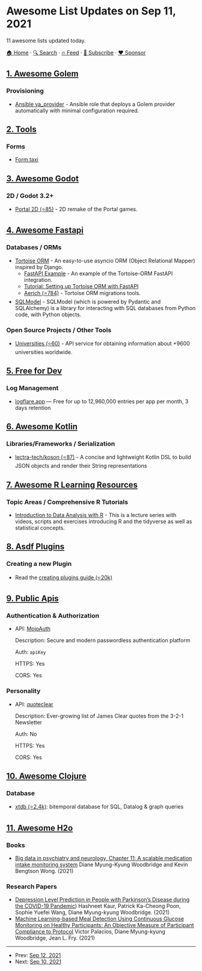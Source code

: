 # Awesome List Updates on Sep 11, 2021

11 awesome lists updated today.

[🏠 Home](/README.md) · [🔍 Search](https://www.trackawesomelist.com/search/) · [🔥 Feed](https://www.trackawesomelist.com/rss.xml) · [📮 Subscribe](https://trackawesomelist.us17.list-manage.com/subscribe?u=d2f0117aa829c83a63ec63c2f&id=36a103854c) · [❤️  Sponsor](https://github.com/sponsors/theowenyoung)



## [1. Awesome Golem](/content/golemfactory/awesome-golem/README.md)

### Provisioning

*   [Ansible ya\_provider](https://galaxy.ansible.com/golemfactory/ya_provider) - Ansible role that deploys a Golem provider automatically with minimal configuration required.

## [2. Tools](/content/lvwzhen/tools/README.md)

### Forms

*   [Form.taxi](https://form.taxi/)

## [3. Awesome Godot](/content/godotengine/awesome-godot/README.md)

### 2D / Godot 3.2+

*   [Portal 2D (⭐85)](https://github.com/JulianWels/portal2d) - 2D remake of the Portal games.

## [4. Awesome Fastapi](/content/mjhea0/awesome-fastapi/README.md)

### Databases / ORMs

*   [Tortoise ORM](https://tortoise.github.io) - An easy-to-use asyncio ORM (Object Relational Mapper) inspired by Django.
    *   [FastAPI Example](https://tortoise.github.io/examples/fastapi.html) - An example of the Tortoise-ORM FastAPI integration.
    *   [Tutorial: Setting up Tortoise ORM with FastAPI](https://web.archive.org/web/20200523174158/https://robwagner.dev/tortoise-fastapi-setup/)
    *   [Aerich (⭐784)](https://github.com/tortoise/aerich) - Tortoise ORM migrations tools.
*   [SQLModel](https://sqlmodel.tiangolo.com/) - SQLModel (which is powered by Pydantic and SQLAlchemy) is a library for interacting with SQL databases from Python code, with Python objects.

### Open Source Projects / Other Tools

*   [Universities (⭐60)](https://github.com/ycd/universities) - API service for obtaining information about +9600 universities worldwide.

## [5. Free for Dev](/content/ripienaar/free-for-dev/README.md)

### Log Management

*   [logflare.app](https://logflare.app/) — Free for up to 12,960,000 entries per app per month, 3 days retention

## [6. Awesome Kotlin](/content/KotlinBy/awesome-kotlin/README.md)

### Libraries/Frameworks / Serialization

*   [lectra-tech/koson (⭐87)](https://github.com/lectra-tech/koson) - A concise and lightweight Kotlin DSL to build JSON objects and render their String representations

## [7. Awesome R Learning Resources](/content/iamericfletcher/awesome-r-learning-resources/README.md)

### Topic Areas / Comprehensive R Tutorials

*   [Introduction to Data Analysis with R](https://jmbuhr.de/dataIntro20/) - This is a lecture series with videos, scripts and exercises introducing R and the tidyverse as well as statistical concepts.

## [8. Asdf Plugins](/content/asdf-vm/asdf-plugins/README.md)

### Creating a new Plugin

*   Read the [creating plugins guide (⭐20k)](https://github.com/asdf-vm/asdf/blob/master/docs/plugins/create.md)

## [9. Public Apis](/content/public-apis/public-apis/README.md)

### Authentication & Authorization

- API: [MojoAuth](https://mojoauth.com)

  Description: Secure and modern passwordless authentication platform

  Auth: `apiKey`

  HTTPS: Yes

  CORS: Yes



### Personality

- API: [quoteclear](https://quoteclear.web.app/)

  Description: Ever-growing list of James Clear quotes from the 3-2-1 Newsletter

  Auth: No

  HTTPS: Yes

  CORS: Yes



## [10. Awesome Clojure](/content/razum2um/awesome-clojure/README.md)

### Database

*   [xtdb (⭐2.4k)](https://github.com/xtdb/xtdb): bitemporal database for SQL, Datalog & graph queries

## [11. Awesome H2o](/content/h2oai/awesome-h2o/README.md)

### Books

*   [Big data in psychiatry and neurology, Chapter 11: A scalable medication intake monitoring system](https://www.elsevier.com/books/big-data-in-psychiatry-and-neurology/moustafa/978-0-12-822884-5) Diane Myung-Kyung Woodbridge and Kevin Bengtson Wong. (2021)

### Research Papers

*   [Depression Level Prediction in People with Parkinson’s Disease during the COVID-19 Pandemic](https://embc.embs.org/2021/)) Hashneet Kaur, Patrick Ka-Cheong Poon, Sophie Yuefei Wang, Diane Myung-kyung Woodbridge. (2021)
*   [Machine Learning-based Meal Detection Using Continuous Glucose Monitoring on Healthy Participants: An Objective Measure of Participant Compliance to Protocol](https://embc.embs.org/2021/) Victor Palacios, Diane Myung-kyung Woodbridge, Jean L. Fry. (2021)

---

- Prev: [Sep 12, 2021](/content/2021/09/12/README.md)
- Next: [Sep 10, 2021](/content/2021/09/10/README.md)